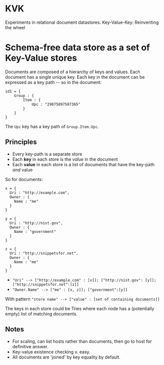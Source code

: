KVK
===

Experiments in relational document datastores. Key-Value-Key: Reinventing the wheel

Schema-free data store as a set of Key-Value stores
===================================================

Documents are composed of a hierarchy of keys and values. Each document has a single unique key.
Each key in the document can be expressed as a key path -- so in the document:

```
id1 = {
	Group : {
		Item : {
			Upc : "29875897587365"
		}
	}
}
```

The `Upc` key has a key path of `Group.Item.Upc`.

Principles
----------

* Every key-path is a separate store
* Each __key__ in each store is the _value_ in the document
* Each __value__ in each store is a list of documents that have the key-path _and_ value

So for documents:
```
x = {
  Uri : "http://example.com",
  Owner : {
    Name : "me"
  }
}

y = {
  Uri : "http://nist.gov",
  Owner : {
    Name : "government"
  }
}

z = {
  Uri : "http://snippetsfor.net",
  Owner : {
    Name : "me"
  }
}
```

* `"Uri" --> ["http://example.com" : [x]]; ["http://nist.gov": [y]]; ["http://snippetsfor.net":[z]]`
* `"Owner.Name" --> ["me" : [x, z]]; ["government":[y]]`

With pattern `"store name" --> ["value" : [set of containing documents]]`

The keys in each store could be Tries where each node has a (potentially empty) list of matching documents.

Notes
-----
* For scaling, can list hosts rather than documents, then go to host for definitive answer.
* Key-value existence checking v. easy.
* All documents are 'joined' by key equality by default.